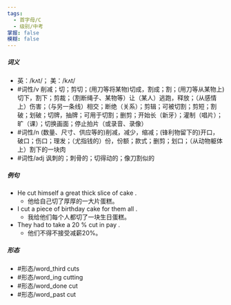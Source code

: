 ```yaml
---
tags:
  - 首字母/C
  - 级别/中考
掌握: false
模糊: false
---
```

##### 词义
- 英：/kʌt/； 美：/kʌt/
- #词性/v  削减；切；剪切；(用刀等将某物)切成，割成；割；(用刀等从某物上)切下，割下；剪裁；（割断绳子、某物等）让（某人）逃跑，释放；（从感情上）伤害；（与另一条线）相交；断绝（关系）；剪辑；可被切割；剪短；割破；划破；切牌，抽牌；可用于切割；删剪；开始长（新牙）；灌制（唱片）；旷（课）；切换画面；停止拍片（或录音、录像）
- #词性/n  (数量、尺寸、供应等的)削减，减少，缩减；(锋利物留下的)开口，破口；伤口；理发；（尤指钱的）份，份额；款式；删剪；划口；（从动物躯体上）割下的一块肉
- #词性/adj  讽刺的；刺骨的；切得动的；像刀割似的
##### 例句
- He cut himself a great thick slice of cake .
	- 他给自己切了厚厚的一大片蛋糕。
- I cut a piece of birthday cake for them all .
	- 我给他们每个人都切了一块生日蛋糕。
- They had to take a 20 % cut in pay .
	- 他们不得不接受减薪20%。
##### 形态
- #形态/word_third cuts
- #形态/word_ing cutting
- #形态/word_done cut
- #形态/word_past cut
